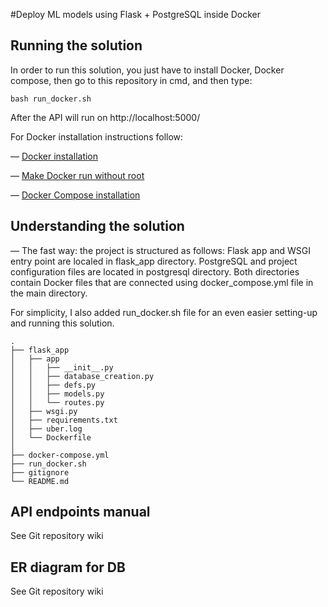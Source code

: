 #Deploy ML models using Flask + PostgreSQL inside Docker

## Running the solution

In order to run this solution, you just have to install Docker, Docker compose, then go to this repository in cmd, and then type:
```
bash run_docker.sh
```
After the API will run on http://localhost:5000/

For Docker installation instructions follow:

— [Docker installation](https://docs.docker.com/engine/install/ubuntu/)

— [Make Docker run without root](https://docs.docker.com/engine/install/linux-postinstall/)

— [Docker Compose installation](https://docs.docker.com/compose/install/)

## Understanding the solution


— The fast way: the project is structured as follows: Flask app and WSGI entry point are localed in flask_app directory.
PostgreSQL and project configuration files are located in postgresql directory. Both directories contain Docker files that are connected using docker_compose.yml file in the main directory. 
  
   For simplicity, I also added run_docker.sh file for an even easier setting-up and running this solution. 
```
.
├── flask_app 
│   ├── app
│   │   ├── __init__.py
│   │   ├── database_creation.py
│   │   ├── defs.py
│   │   ├── models.py
│   │   └── routes.py        
│   ├── wsgi.py
│   ├── requirements.txt
│   ├── uber.log
│   └── Dockerfile
│
├── docker-compose.yml
├── run_docker.sh
├── gitignore
└── README.md

```
## API endpoints manual
See Git repository wiki

## ER diagram for DB
See Git repository wiki